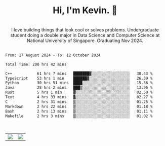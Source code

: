 <!--
**kevin-pek/kevin-pek** is a ✨ _special_ ✨ repository because its `README.md` (this file) appears on your GitHub profile.

Here are some ideas to get you started:

- 🔭 I’m currently working on ...
- 🌱 I’m currently learning ...
- 👯 I’m looking to collaborate on ...
- 🤔 I’m looking for help with ...
- 💬 Ask me about ...
- 📫 How to reach me: ...
- 😄 Pronouns: ...
- ⚡ Fun fact: ...
-->
<div align="center">
  <h1>Hi, I'm Kevin. 👋</h1>
  <br />
  I love building things that look cool or solves problems. Undergraduate student doing a double major in Data Science and Computer Science at National University of Singapore. Graduating Nov 2024.
</div>
<br />
<!--START_SECTION:waka-->

```txt
From: 17 August 2024 - To: 12 October 2024

Total Time: 200 hrs 42 mins

C++           61 hrs 7 mins   ███████▓░░░░░░░░░░░░░░░░░   30.43 %
TypeScript    53 hrs 1 min    ██████▓░░░░░░░░░░░░░░░░░░   26.39 %
Python        30 hrs 51 mins  ████░░░░░░░░░░░░░░░░░░░░░   15.36 %
Java          28 hrs 2 mins   ███▒░░░░░░░░░░░░░░░░░░░░░   13.96 %
Rust          5 hrs 1 min     ▓░░░░░░░░░░░░░░░░░░░░░░░░   02.50 %
Text          4 hrs 33 mins   ▓░░░░░░░░░░░░░░░░░░░░░░░░   02.27 %
C             2 hrs 31 mins   ▒░░░░░░░░░░░░░░░░░░░░░░░░   01.25 %
Markdown      2 hrs 22 mins   ▒░░░░░░░░░░░░░░░░░░░░░░░░   01.18 %
Bash          2 hrs 13 mins   ▒░░░░░░░░░░░░░░░░░░░░░░░░   01.11 %
Makefile      2 hrs 3 mins    ▒░░░░░░░░░░░░░░░░░░░░░░░░   01.02 %
```

<!--END_SECTION:waka-->
<br />
<table width="100%">
  <tr>
    <td align="left" width="50%">
      <img src="https://github-readme-stats-kevin-pek.vercel.app/api?username=kevin-pek&include_all_commits=true&count_private=true&theme=rose_pine" />
    </td>
    <td align="right" width="50%">
      <img src="https://github-readme-stats-kevin-pek.vercel.app/api/top-langs?username=kevin-pek&langs_count=10&hide_progress=true&theme=rose_pine" />
    </td>
  </tr>
</table>
